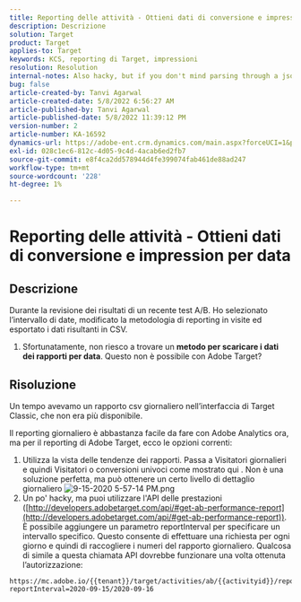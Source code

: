 ```yaml
---
title: Reporting delle attività - Ottieni dati di conversione e impression per data
description: Descrizione
solution: Target
product: Target
applies-to: Target
keywords: KCS, reporting di Target, impressioni
resolution: Resolution
internal-notes: Also hacky, but if you don't mind parsing through a json file for the data, the UI makes a request to get that daily data when you load the trend report above you could grab. If you monitor the network calls it should be one with the file name of performance.at.json.
bug: false
article-created-by: Tanvi Agarwal
article-created-date: 5/8/2022 6:56:27 AM
article-published-by: Tanvi Agarwal
article-published-date: 5/8/2022 11:39:12 PM
version-number: 2
article-number: KA-16592
dynamics-url: https://adobe-ent.crm.dynamics.com/main.aspx?forceUCI=1&pagetype=entityrecord&etn=knowledgearticle&id=8a5720f9-9bce-ec11-a7b5-0022480a8d10
exl-id: 028c1ec6-812c-4d05-9c4d-4acab6ed2fb7
source-git-commit: e8f4ca2dd578944d4fe399074fab461de88ad247
workflow-type: tm+mt
source-wordcount: '228'
ht-degree: 1%

---
```


# Reporting delle attività - Ottieni dati di conversione e impression per data

## Descrizione


Durante la revisione dei risultati di un recente test A/B. Ho selezionato l’intervallo di date, modificato la metodologia di reporting in visite ed esportato i dati risultanti in CSV.

1. Sfortunatamente, non riesco a trovare un <b>metodo per scaricare i dati dei rapporti per data</b>. Questo non è possibile con Adobe Target?





## Risoluzione


Un tempo avevamo un rapporto csv giornaliero nell’interfaccia di Target Classic, che non era più disponibile.



Il reporting giornaliero è abbastanza facile da fare con Adobe Analytics ora, ma per il reporting di Adobe Target, ecco le opzioni correnti:

1. Utilizza la vista delle tendenze dei rapporti. Passa a Visitatori giornalieri e quindi Visitatori o conversioni univoci come mostrato qui . Non è una soluzione perfetta, ma può ottenere un certo livello di dettaglio giornaliero ![9-15-2020 5-57-14 PM.png](https://experienceleaguecommunities.adobe.com/t5/image/serverpage/image-id/26856iB79D1F7E2EB217FD/image-size/medium?v=1.0&amp;amp;px=400)
2. Un po&#39; hacky, ma puoi utilizzare l&#39;API delle prestazioni ([http://developers.adobetarget.com/api/#get-ab-performance-report](http://developers.adobetarget.com/api/#get-ab-performance-report)). È possibile aggiungere un parametro reportInterval per specificare un intervallo specifico. Questo consente di effettuare una richiesta per ogni giorno e quindi di raccogliere i numeri del rapporto giornaliero. Qualcosa di simile a questa chiamata API dovrebbe funzionare una volta ottenuta l’autorizzazione:



```
https://mc.adobe.io/{{tenant}}/target/activities/ab/{{activityid}}/report/performance?reportInterval=2020-09-15/2020-09-16
```
